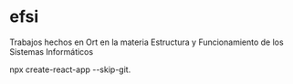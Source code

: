 # efsi
Trabajos hechos en Ort en la materia Estructura y Funcionamiento de los Sistemas Informáticos

npx create-react-app --skip-git.
